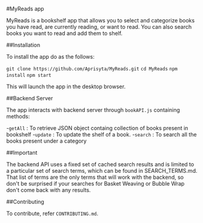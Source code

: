 #MyReads app

MyReads is a bookshelf app that allows you to select and categorize books you have read, are currently reading, or want to read. You can also search books you want to read and add them to shelf.

##Installation

To install the app do as the follows:

`git clone https://github.com/Aprisyta/MyReads.git`
`cd MyReads`
`npm install`
`npm start`

This will launch the app in the desktop browser.

##Backend Server

The app interacts with backend server through `bookAPI.js` containing methods:

  -`getAll` : To retrieve JSON object containg collection of books present in bookshelf
  -`update` : To update the shelf of a book.
  -`search` : To search all the books present under a category

##Important

The backend API uses a fixed set of cached search results and is limited to a particular set of search terms, which can be found in SEARCH_TERMS.md. That list of terms are the only terms that will work with the backend, so don't be surprised if your searches for Basket Weaving or Bubble Wrap don't come back with any results.

##Contributing

To contribute, refer `CONTRIBUTING.md`.
